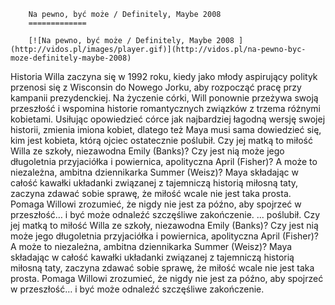 
        Na pewno, być może / Definitely, Maybe 2008 
        =============
        
        [![Na pewno, być może / Definitely, Maybe 2008 ](http://vidos.pl/images/player.gif)](http://vidos.pl/na-pewno-byc-moze-definitely-maybe-2008)
        
        
 Historia Willa zaczyna się w 1992 roku, kiedy jako młody aspirujący polityk przenosi się z Wisconsin do Nowego Jorku, aby rozpocząć pracę przy kampanii prezydenckiej. Na życzenie córki, Will ponownie przeżywa swoją przeszłość i wspomina historie romantycznych związków z trzema różnymi kobietami. Usiłując opowiedzieć córce jak najbardziej łagodną wersję swojej historii, zmienia imiona kobiet, dlatego też Maya musi sama dowiedzieć się, kim jest kobieta, którą ojciec ostatecznie poślubił. Czy jej matką to miłość Willa ze szkoły, niezawodna Emily (Banks)? Czy jest nią może jego długoletnia przyjaciółka i powiernica, apolityczna April (Fisher)? A może to niezależna, ambitna dziennikarka Summer (Weisz)? Maya składając w całość kawałki układanki związanej z tajemniczą historią miłosną taty, zaczyna zdawać sobie sprawę, że miłość wcale nie jest taka prosta. Pomaga Willowi zrozumieć, że nigdy nie jest za późno, aby spojrzeć w przeszłość… i być może odnaleźć szczęśliwe zakończenie.  ... poślubił. Czy jej matką to miłość Willa ze szkoły, niezawodna Emily (Banks)? Czy jest nią może jego długoletnia przyjaciółka i powiernica, apolityczna April (Fisher)? A może to niezależna, ambitna dziennikarka Summer (Weisz)? Maya składając w całość kawałki układanki związanej z tajemniczą historią miłosną taty, zaczyna zdawać sobie sprawę, że miłość wcale nie jest taka prosta. Pomaga Willowi zrozumieć, że nigdy nie jest za późno, aby spojrzeć w przeszłość… i być może odnaleźć szczęśliwe zakończenie.
    